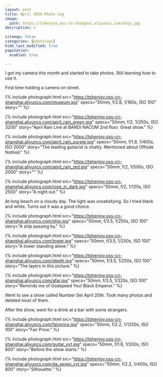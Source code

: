 ```yaml
---
layout: post
title: April 2024 Photo Log
image: 
  path: https://tshenjoy.oss-cn-shanghai.aliyuncs.com/ship.jpg
description: >
  
sitemap: false
categories: [photologs]
hide_last_modified: true
pagination: 
  enabled: true

---
```


I got my camera this month and started to take photos. Still learning how to use it. 

First time holding a camera on street. 

{% include photograph.html
src="https://tshenjoy.oss-cn-shanghai.aliyuncs.com/museum.jpg"
specs="50mm, f/2.8, 1/160s, ISO 100"
story="" %}

{% include photograph.html
src="https://tshenjoy.oss-cn-shanghai.aliyuncs.com/april_rain_green.jpg"
specs="50mm, f/2, 1/250s, ISO 3200"
story="April Rain Live at BANDI NACOM 2nd floor. Great show." %}

{% include photograph.html
src="https://tshenjoy.oss-cn-shanghai.aliyuncs.com/april_rain_purple.jpg"
specs="50mm, f/1.8, 1/400s, ISO 2000"
story="The leading guitarist is chatty. Mentioned about Offside festival." %}

{% include photograph.html
src="https://tshenjoy.oss-cn-shanghai.aliyuncs.com/april_rain_red.jpg"
specs="50mm, f/2, 1/500s, ISO 2000"
story="" %}




{% include photograph.html
src="https://tshenjoy.oss-cn-shanghai.aliyuncs.com/rose_in_dark.jpg"
specs="50mm, f/2, 1/125s, ISO 2500"
story="A night out." %}

At long beach on a cloudy day. The light was unsatisfying. So I tried black and white. Turns out it was a good choice.

{% include photograph.html
src="https://tshenjoy.oss-cn-shanghai.aliyuncs.com/ship.jpg"
specs="50mm, f/3.5, 1/250s, ISO 100"
story="A ship passing by." %}

{% include photograph.html
src="https://tshenjoy.oss-cn-shanghai.aliyuncs.com/tower.jpg"
specs="50mm, f/3.5, 1/250s, ISO 100"
story="A tower standing alone." %}

{% include photograph.html
src="https://tshenjoy.oss-cn-shanghai.aliyuncs.com/depth.jpg"
specs="50mm, f/3.5, 1/250s, ISO 100"
story="The layers in this picture." %}

{% include photograph.html
src="https://tshenjoy.oss-cn-shanghai.aliyuncs.com/afar.jpg"
specs="50mm, f/3.5, 1/320s, ISO 100"
story="Reminds me of Godspeed You! Black Emperor." %}

Went to see a show called Number Set April 20th. Took many photos and deleted most of them. 

After the show, went for a drink at a bar with some strangers. 

{% include photograph.html
src="https://tshenjoy.oss-cn-shanghai.aliyuncs.com/fairprice.jpg"
specs="50mm, f/2.2, 1/1250s, ISO 100"
story="Fair Price." %}

{% include photograph.html
src="https://tshenjoy.oss-cn-shanghai.aliyuncs.com/guitar_yyt.jpg"
specs="50mm, f/1.6, 1/200s, ISO 800"
story="Before the show starts." %}

{% include photograph.html
src="https://tshenjoy.oss-cn-shanghai.aliyuncs.com/da_seven_yyt.jpg"
specs="50mm, f/2.2, 1/400s, ISO 800"
story="Silhouette." %}

<!-- ![afar](https://tshenjoy.oss-cn-shanghai.aliyuncs.com/afar.jpg)
![april_rain_green](https://tshenjoy.oss-cn-shanghai.aliyuncs.com/april_rain_green.jpg)
![april_rain_purple](https://tshenjoy.oss-cn-shanghai.aliyuncs.com/april_rain_purple.jpg)
![april_rain_red](https://tshenjoy.oss-cn-shanghai.aliyuncs.com/april_rain_red.jpg)
![da_seven_yyt](https://tshenjoy.oss-cn-shanghai.aliyuncs.com/da_seven_yyt.jpg)
![depth](https://tshenjoy.oss-cn-shanghai.aliyuncs.com/depth.jpg)
![fairprice](https://tshenjoy.oss-cn-shanghai.aliyuncs.com/fairprice.jpg)
![guitar_yyt](https://tshenjoy.oss-cn-shanghai.aliyuncs.com/guitar_yyt.jpg)
![museum](https://tshenjoy.oss-cn-shanghai.aliyuncs.com/museum.jpg)
![rose_in_dark](https://tshenjoy.oss-cn-shanghai.aliyuncs.com/rose_in_dark.jpg)
![ship](https://tshenjoy.oss-cn-shanghai.aliyuncs.com/ship.jpg)
![tower](https://tshenjoy.oss-cn-shanghai.aliyuncs.com/tower.jpg) -->